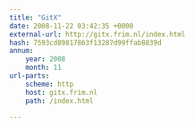 ```yaml
---
title: "GitX"
date: 2008-11-22 03:42:35 +0000
external-url: http://gitx.frim.nl/index.html
hash: 7593cd89817863f13287d99ffab8839d
annum:
    year: 2008
    month: 11
url-parts:
    scheme: http
    host: gitx.frim.nl
    path: /index.html

---
```



